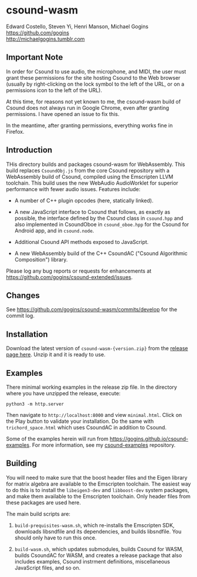 # csound-wasm

Edward Costello, Steven Yi, Henri Manson, Michael Gogins<br>
https://github.com/gogins<br>
http://michaelgogins.tumblr.com

## Important Note

In order for Csound to use audio, the microphone, and MIDI, the user must 
grant these permissions for the site hosting Csound to the Web browser 
(usually by right-clicking on the lock symbol to the left of the URL, or 
on a permissions icon to the left of the URL).

At this time, for reasons not yet known to me, the csound-wasm build 
of Csound does not always run in Google Chrome, even after granting 
permissions. I have opened an issue to fix this.

In the meantime, after granting permissions, everything works fine in 
Firefox.

## Introduction

THis directory builds and packages csound-wasm for WebAssembly.
This build replaces `CsoundObj.js` from the core Csound repository with a 
WebAssembly build of Csound, compiled using the Emscripten LLVM toolchain.
This build uses the new WebAudio AudioWorklet for superior performance with 
fewer audio issues. Features include:

* A number of C++ plugin opcodes (here, statically linked).

* A new JavaScript interface to Csound that follows, as exactly as possible,
  the interface defined by the Csound class in `csound.hpp` and also
  implemented in CsoundOboe in `csound_oboe.hpp` for the Csound for Android
  app, and in `csound.node`.

* Additional Csound API methods exposed to JavaScript.

* A new WebAssembly build of the C++ CsoundAC ("Csound Algorithmic 
  Composition") library.

Please log any bug reports or requests for enhancements at
https://github.com/gogins/csound-extended/issues.

## Changes

See https://github.com/gogins/csound-wasm/commits/develop for the commit log.

## Installation

Download the latest version of `csound-wasm-{version.zip}` from the 
[release page here](https://github.com/gogins/csound-extended/releases). Unzip 
it and it is ready to use.

## Examples

There minimal working examples in the release zip 
file. In the directory where you have unzipped the release, execute:

```
python3 -m http.server
```

Then navigate to `http://localhost:8000` and view `minimal.html`. Click on 
the Play button to validate your installation. Do the same with 
`trichord_space.html` which uses CsoundAC in addition to Csound.

Some of the examples herein will run from 
https://gogins.github.io/csound-examples. For more information, see my 
[csound-examples](https://github.com/gogins/csound-examples) repository.

## Building

You will need to make sure that the boost header files and the Eigen library 
for matrix algebra are available to the Emscripten toolchain. The easiest way 
to do this is to install the `libeigen3-dev` and `libboost-dev` system 
packages, and make them available to the Emscripten toolchain. Only header 
files from these packages are used here.

The main build scripts are:

1. `build-prequisites-wasm.sh`, which re-installs the Emscripten SDK, 
   downloads libsndfile and its dependencies, and builds libsndfile. You 
   should only have to run this once.
   
2. `build-wasm.sh`, which updates submodules, builds Csound for WASM, builds 
   CsoundAC for WASM, and creates a release package that also includes 
   examples, Csound instrment definitions, miscellaneous JavaScript files, 
   and so on.



